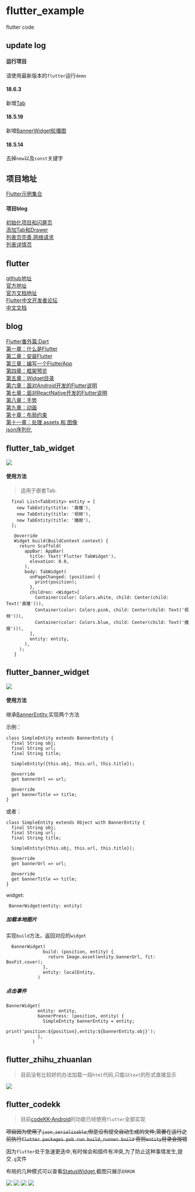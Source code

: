 # flutter_example
flutter code

## update log

#### 运行项目

请使用最新版本的`flutter`运行`demo`

####    18.6.3

新增[Tab](https://github.com/7449/flutter_example/blob/master/flutter_tab_widget)

####    18.5.19

新增[BannerWidget轮播图](https://github.com/7449/flutter_example/blob/master/flutter_banner_widget/lib)

####    18.5.14

去掉`new`以及`const`关键字

## 项目地址

[Flutter示例集合](https://github.com/7449/flutter_example)

#### 项目blog

[初始化项目和闪屏页](https://7449.github.io/2018/04/23/android_flutter_splash.html)<br>
[添加Tab和Drawer](https://7449.github.io/2018/04/24/android_flutter_drawer.html)<br>
[列表页完善,网络请求](https://7449.github.io/2018/04/24/android_flutter_net_list.html)<br>
[列表详情页](https://7449.github.io/2018/04/25/android_flutter_net_list_detail.html)<br>

## flutter

[github地址](https://github.com/flutter/flutter)<br>
[官方地址](https://flutter.io/)<br>
[官方文档地址](https://flutter.io/docs/)<br>
[Flutter中文开发者论坛](http://flutter-dev.com/)<br>
[中文文档](http://doc.flutter-dev.cn/)<br>

## blog

[Flutter番外篇:Dart](https://7449.github.io/2018/03/18/android_flutter_dart.html)<br>
[第一章：什么是Flutter](https://7449.github.io/2018/03/19/android_flutter_1.html)<br>
[第二章：安装Flutter](https://7449.github.io/2018/03/19/android_flutter_2.html)<br>
[第三章：编写一个FlutterApp](https://7449.github.io/2018/03/26/android_flutter_3.html)<br>
[第四章：框架预览](https://7449.github.io/2018/03/26/android_flutter_4.html)<br>
[第五章：Widget目录](https://7449.github.io/2018/04/12/android_flutter_5.html)<br>
[第六章：面对Android开发的Flutter说明](https://7449.github.io/2018/04/16/android_flutter_6.html)<br>
[第七章：面对ReactNative开发的Flutter说明](https://7449.github.io/2018/04/17/android_flutter_7.html)<br>
[第八章：手势](https://7449.github.io/2018/04/20/android_flutter_8.html)<br>
[第九章：动画](https://7449.github.io/2018/04/20/android_flutter_9.html)<br>
[第十章：布局约束](https://7449.github.io/2018/04/21/android_flutter_10.html)<br>
[第十一章：处理 assets 和 图像](https://7449.github.io/2018/04/22/android_flutter_11.html)<br>
[json序列化](https://7449.github.io/2018/05/02/android_flutter_json_serializable.html)

## flutter_tab_widget

![](https://github.com/7449/flutter_example/blob/master/screen/flutter_tab_widget.gif)

#### 使用方法

> 适用于嵌套Tab.

      final List<TabEntity> entity = [
        new TabEntity(title: '直播'),
        new TabEntity(title: '视频'),
        new TabEntity(title: '播报'),
      ];
      
       @override
       Widget build(BuildContext context) {
         return Scaffold(
           appBar: AppBar(
             title: Text('Flutter TabWidget'),
             elevation: 0.0,
           ),
           body: TabWidget(
             onPageChanged: (position) {
               print(position);
             },
             children: <Widget>[
               Container(color: Colors.white, child: Center(child: Text('直播'))),
               Container(color: Colors.pink, child: Center(child: Text('视频'))),
               Container(color: Colors.blue, child: Center(child: Text('播报'))),
             ],
             entity: entity,
           ),
         );
       }

## flutter_banner_widget

![](https://github.com/7449/flutter_example/blob/master/screen/flutter_banner_widget.gif)

#### 使用方法

继承[BannerEntity](https://github.com/7449/flutter_example/blob/master/flutter_banner_widget/lib/banner/banner_entity.dart),实现两个方法

示例：

    class SimpleEntity extends BannerEntity {
      final String obj;
      final String url;
      final String title;
    
      SimpleEntity({this.obj, this.url, this.title});
    
      @override
      get bannerUrl => url;
    
      @override
      get bannerTitle => title;
    }
    
或者：
    
    class SimpleEntity extends Object with BannerEntity {
      final String obj;
      final String url;
      final String title;
    
      SimpleEntity({this.obj, this.url, this.title});
    
      @override
      get bannerUrl => url;
    
      @override
      get bannerTitle => title;
    }
    
widget:

     BannerWidget(entity: entity)
     
##### 加载本地图片

实现`build`方法，返回对应的`widget`

      BannerWidget(
                  build: (position, entity) {
                    return Image.asset(entity.bannerUrl, fit: BoxFit.cover);
                  },
                  entity: localEntity,
                )
                
##### 点击事件

    BannerWidget(
                entity: entity,
                bannerPress: (position, entity) {
                  SimpleEntity bannerEntity = entity;
                  print('position:${position},entity:${bannerEntity.obj}');
                },
              )

## flutter_zhihu_zhuanlan 

> 目前没有比较好的办法加载一段`html`代码,只能以`text`的形式直接显示

![](https://github.com/7449/flutter_example/blob/master/screen/flutter_zhihu_zhuanlan.gif)

## flutter_codekk

> 目前[codeKK-Android](https://github.com/7449/codeKK-Android)的功能已经使用`flutter`全部实现

 ~~项目因为使用了`json_serializable`,但是没有提交自动生成的文件,需要在运行之前执行`flutter packages pub run build_runner build`
否则`entity`目录会报错~~

因为`flutter`处于急速更迭中,有时候会和插件有冲突,为了防止这种事情发生,提交`.g`文件

布局的几种模式可以查看[StatusWidget](https://github.com/7449/flutter_example/blob/master/flutter_codekk/lib/widget/status_widget.dart),截图只展示`ERROR`

![](https://github.com/7449/flutter_example/blob/master/screen/flutter_codekk_screen.gif)
![](https://github.com/7449/flutter_example/blob/master/screen/flutter_codekk_theme_screen.gif)
![](https://github.com/7449/flutter_example/blob/master/screen/flutter_codekk_status_screen.gif)
![](https://github.com/7449/flutter_example/blob/master/screen/flutter_codekk_chip_screen.gif)

